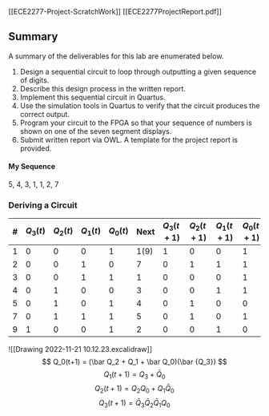 [[ECE2277-Project-ScratchWork]]
[[ECE2277ProjectReport.pdf]]
## Summary
A summary of the deliverables for this lab are enumerated below. 
1. Design a sequential circuit to loop through outputting a given sequence of digits. 
2. Describe this design process in the written report. 
3. Implement this sequential circuit in Quartus. 
4. Use the simulation tools in Quartus to verify that the circuit produces the correct output. 
5. Program your circuit to the FPGA so that your sequence of numbers is shown on one of the seven segment displays. 
6. Submit written report via OWL. A template for the project report is provided.

#### My Sequence
5, 4, 3, 1, 1, 2, 7

### Deriving a Circuit
| #   | $Q_3(t)$ | $Q_2(t)$ | $Q_1(t)$ | $Q_0(t)$ | Next | $Q_3(t+1)$ | $Q_2(t+1)$ | $Q_1(t+1)$ | $Q_0(t+1)$ |
| --- | -------- | -------- | -------- | -------- | ---- | ---------- | ---------- | ---------- | ---------- |
| 1   | 0        | 0        | 0        | 1        | 1(9) | 1          | 0          | 0          | 1          |
| 2   | 0        | 0        | 1        | 0        | 7    | 0          | 1          | 1          | 1          |
| 3   | 0        | 0        | 1        | 1        | 1    | 0          | 0          | 0          | 1          |
| 4   | 0        | 1        | 0        | 0        | 3    | 0          | 0          | 1          | 1          |
| 5   | 0        | 1        | 0        | 1        | 4    | 0          | 1          | 0          | 0          |
| 7   | 0        | 1        | 1        | 1        | 5    | 0          | 1          | 0          | 1          |
| 9   | 1        | 0        | 0        | 1        | 2    | 0          | 0          | 1          | 0           |

![[Drawing 2022-11-21 10.12.23.excalidraw]]
$$ Q_0(t+1) = (\bar Q_2 + Q_1 + \bar Q_0)(\bar {Q_3}) $$
$$ Q_1(t+1) = Q_3 + \bar Q_0 $$
$$ Q_2(t+1) = Q_2Q_0 + Q_1\bar Q_0 $$
$$ Q_3(t+1) = \bar Q_3\bar Q_2\bar Q_1Q_0 $$

